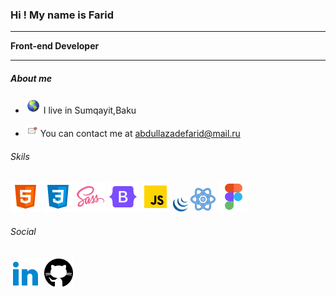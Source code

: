 ### Hi ! My name is Farid
---
<b> Front-end Developer</b>

---
##### About me

 + ![](e.png) I live in Sumqayit,Baku


+   ![](mail.png) You can contact me at    abdullazadefarid@mail.ru


###### Skils



[![Html](html.png)](https://developer.mozilla.org/en-US/docs/Glossary/HTML5) [![Css](css.png)](https://www.w3.org/TR/CSS/#css) [![Sass](Sass.png)](https://sass-lang.com/) [![Bootstrap](bootstrap.png)](https://getbootstrap.com/) [![JavaScript](jS.gif)](https://developer.mozilla.org/en-US/docs/Web/JavaScript)  [![Jquery](JQ.png)](https://jquery.com/) [![React](react.gif)](https://react.dev/) [![Figma](figma.png)](https://www.figma.com/)


###### Social

[![LinkedIn](linkedin.png)](https://www.linkedin.com/in/farid-abdullazade-17bb1b219/)   [![Github](github.png)](https://github.com/AbdullazadeFarid)